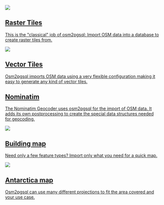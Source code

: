 
<div class="container">

<a class="example" href="{% link examples/raster-tiles/index.md %}">
    <img src="{% link examples/raster-tiles/tiles.png %}"/>
    <h2>Raster Tiles</h2>
    <p>This is the "classical" job of osm2pgsql: Import OSM data into a
    database to create raster tiles from.</p>
</a>

<a class="example" href="{% link examples/vector-tiles/index.md %}">
    <img src="{% link examples/vector-tiles/streets-of-brussels.png %}"/>
    <h2>Vector Tiles</h2>
    <p>Osm2pgsql imports OSM data using a very flexible configuration making
    it easy to generate any kind of vector tiles.</p>
</a>

<a class="example" href="{% link examples/nominatim/index.md %}">
    <h2>Nominatim</h2>
    <p>The Nominatim Geocoder uses osm2pgsql for the import of OSM data. It
    adds its own postprocessing to create the special data structures needed
    for geocoding.</p>
</a>

<a class="example" href="{% link examples/buildings/index.md %}">
    <img src="{% link examples/buildings/brasilia2.png %}"/>
    <h2>Building map</h2>
    <p>Need only a few feature types? Import only what you need for a quick
    map.</p>
</a>

<a class="example" href="{% link examples/antarctica/index.md %}">
    <img src="{% link examples/antarctica/antarctica1.png %}"/>
    <h2>Antarctica map</h2>
    <p>Osm2pgsql can use many different projections to fit the area covered
    and your use case.</p>
</a>

</div>
